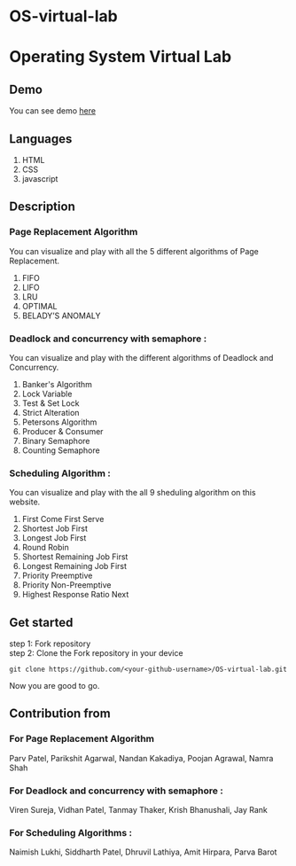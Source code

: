 # OS-virtual-lab

# Operating System Virtual Lab

## Demo

You can see demo [here](https://parikshitagarwal.github.io/OS-virtual-lab/.)

## Languages

1. HTML
2. CSS
3. javascript

## Description

### Page Replacement Algorithm

You can visualize and play with all the 5 different algorithms of Page Replacement.

1.	FIFO
2.	LIFO
3.	LRU
4.	OPTIMAL
5.	BELADY’S ANOMALY


### Deadlock and concurrency with semaphore :

You can visualize and play with the different algorithms of Deadlock and Concurrency.

1. Banker's Algorithm
2. Lock Variable
3. Test & Set Lock
4. Strict Alteration
5. Petersons Algorithm
6. Producer & Consumer
7. Binary Semaphore
8. Counting Semaphore

### Scheduling Algorithm :

You can visualize and play with the all 9 sheduling algorithm on this website.

1. First Come First Serve
2. Shortest Job First
3. Longest Job First
4. Round Robin
5. Shortest Remaining Job First
6. Longest Remaining Job First
7. Priority Preemptive
8. Priority Non-Preemptive
9. Highest Response Ratio Next

## Get started

step 1: Fork repository\
step 2: Clone the Fork repository in your device

```terminal
git clone https://github.com/<your-github-username>/OS-virtual-lab.git
```

Now you are good to go.

## Contribution from

### For Page Replacement Algorithm

Parv Patel,
Parikshit Agarwal,
Nandan Kakadiya,
Poojan Agrawal,
Namra Shah

### For Deadlock and concurrency with semaphore :

Viren Sureja,
Vidhan Patel,
Tanmay Thaker,
Krish Bhanushali,
Jay Rank

### For Scheduling Algorithms :

Naimish Lukhi,
Siddharth Patel,
Dhruvil Lathiya,
Amit Hirpara,
Parva Barot
